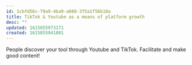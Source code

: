 ```yaml
---
id: 1cbfd56c-79a9-4ba9-a088-3f5a1f56b10a
title: TikTok & Youtube as a means of platform growth
desc: ""
updated: 1615855973171
created: 1615855941801
---
```


People discover your tool through Youtube and TikTok. Facilitate and make good content!
